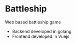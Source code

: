 # Battleship
Web based battleship game

- Backend developed in golang
- Frontend developed in Vuejs
